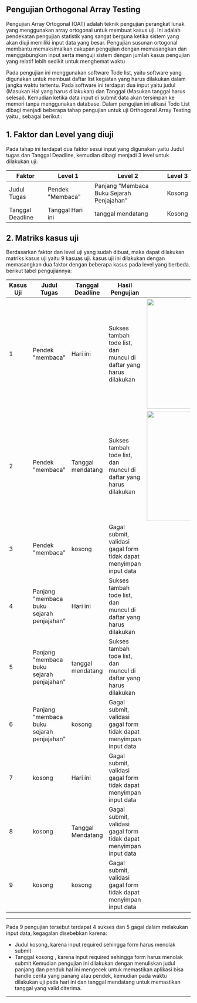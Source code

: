 ## Pengujian Orthogonal Array Testing

Pengujian Array Ortogonal (OAT) adalah teknik pengujian perangkat lunak yang
menggunakan array ortogonal untuk membuat kasus uji. Ini adalah pendekatan
pengujian statistik yang sangat berguna ketika sistem yang akan diuji memiliki input
data yang besar. Pengujian susunan ortogonal membantu memaksimalkan cakupan
pengujian dengan memasangkan dan menggabungkan input serta menguji sistem dengan
jumlah kasus pengujian yang relatif lebih sedikit untuk menghemat waktu

Pada pengujian ini menggunakan software Tode list, yaitu software yang digunakan untuk membuat daftar list kegiatan yang harus dilakukan dalam jangka waktu tertentu. Pada software ini  terdapat dua input yaitu judul (Masukan Hal yang harus dilakukan) dan Tanggal (Masukan tanggal harus selesai). Kemudian ketika data input di submit data akan tersimpan ke memori tanpa menggunakan database. 
Dalam pengujian ini alikasi Todo List dibagi menjadi beberapa tahap pengujian untuk uji Orthogonal Array Testing yaitu , sebagai berikut :

## 1.	Faktor dan Level yang diuji
Pada tahap ini terdapat dua faktor sesui input yang digunakan yaitu Judul  tugas dan Tanggal Deadline, kemudian dibagi menjadi 3 level untuk dilakukan uji:

| Faktor          | Level 1            | Level 2                                   | Level 3    |
|-----------------|--------------------|-------------------------------------------|------------|
| Judul Tugas     | Pendek "Membaca"   | Panjang "Membaca Buku Sejarah Penjajahan" | Kosong     |
| Tanggal Deadline| Tanggal Hari ini   | tanggal mendatang                         | Kosong     |

## 2. Matriks kasus uji
   Berdasarkan faktor dan level uji yang sudah dibuat, maka dapat dilakukan matriks kasus uji yaitu 9 kasuas uji. kasus uji ini dilakukan dengan memasangkan dua faktor dengan beberapa kasus pada level yang berbeda. berikut tabel pengujiannya:
   
|Kasus Uji | Judul Tugas                              | Tanggal Deadline  | Hasil Pengujian                                                   | Hasil         |
|----------|------------------------------------------|-------------------|-------------------------------------------------------------------|---------------|
| 1        |Pendek "membaca"                          | Hari ini          | Sukses tambah tode list, dan muncul di daftar yang harus dilakukan|  <img width="300" src="https://github.com/user-attachments/assets/b212b9b4-93c4-4cc0-b8ea-f40880066071" /> |
| 2        |Pendek "membaca"                          | Tanggal mendatang | Sukses tambah tode list, dan muncul di daftar yang harus dilakukan| <img width="300" src="https://github.com/user-attachments/assets/8a0c171a-107e-4e2e-b5e1-7ad93cd86df8" /> |
| 3        |Pendek "membaca"                          | kosong            | Gagal submit, validasi gagal form tidak dapat menyimpan input data|
| 4        |Panjang "membaca buku sejarah penjajahan" | Hari ini          | Sukses tambah tode list, dan muncul di daftar yang harus dilakukan|
| 5        |Panjang "membaca buku sejarah penjajahan" | tanggal mendatang | Sukses tambah tode list, dan muncul di daftar yang harus dilakukan|
| 6        |Panjang "membaca buku sejarah penjajahan" | kosong            | Gagal submit, validasi gagal form tidak dapat menyimpan input data|
| 7        |kosong                                    | Hari ini          | Gagal submit, validasi gagal form tidak dapat menyimpan input data|
| 8        |kosong                                    | Tanggal Mendatang | Gagal submit, validasi gagal form tidak dapat menyimpan input data|
| 9        |kosong                                    | kosong            | Gagal submit, validasi gagal form tidak dapat menyimpan input data|

---
Pada 9 pengujian tersebut terdapat 4 sukses dan 5 gagal dalam melakukan input data, kegagalan disebebkan karena:
- Judul kosong, karena input required sehingga form harus menolak submit
- Tanggal kosong , karena input required sehingga form harus menolak submit
Kemudian pengujian ini dilakukan dengan menuliskan judul panjang dan penduk hal ini mengecek untuk memastikan aplikasi bisa handle cerita yang panang atau pendek, kemudian pada waktu dilakukan uji pada hari ini dan tanggal mendatang untuk memastikan tanggal yang valid diterima.
---
